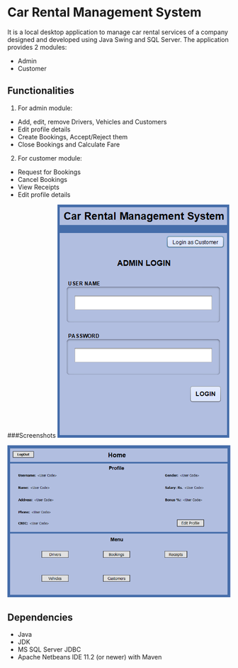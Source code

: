 # Car Rental Management System
It is a local desktop application to manage car rental services of a company designed and developed using Java Swing and SQL Server.
The application provides 2 modules:
- Admin
- Customer

## Functionalities
1. For admin module:
  - Add, edit, remove Drivers, Vehicles and Customers
  - Edit profile details
  - Create Bookings, Accept/Reject them
  - Close Bookings and Calculate Fare

2. For customer module:
  - Request for Bookings
  - Cancel Bookings
  - View Receipts
  - Edit profile details

###Screenshots
![Admin Login](https://github.com/asadbinkhalid/Car-Rental-Management-System/blob/master/Images/homepage.png)

![Amid Homepage](https://github.com/asadbinkhalid/Car-Rental-Management-System/blob/master/Images/admin%20homepage.png)

## Dependencies
- Java
- JDK
- MS SQL Server JDBC
- Apache Netbeans IDE 11.2 (or newer) with Maven

